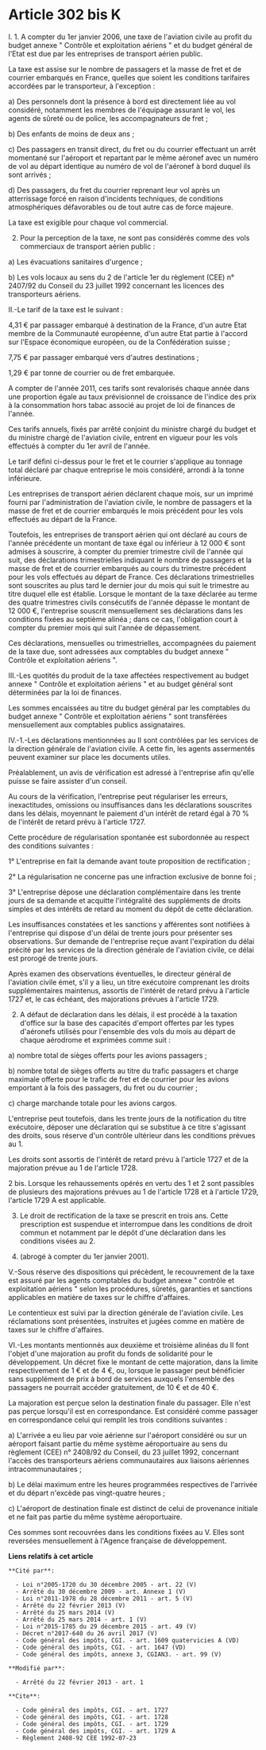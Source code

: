 # Article 302 bis K

I. 1. A compter du 1er janvier 2006, une taxe de l'aviation civile au profit du budget annexe " Contrôle et exploitation
aériens " et du budget général de l'Etat est due par les entreprises de transport aérien public. 

La taxe est assise sur le nombre de passagers et la masse de fret et de courrier embarqués en France, quelles que soient les
conditions tarifaires accordées par le transporteur, à l'exception : 

a) Des personnels dont la présence à bord est directement liée au vol considéré, notamment les membres de l'équipage assurant
le vol, les agents de sûreté ou de police, les accompagnateurs de fret ; 

b) Des enfants de moins de deux ans ; 

c) Des passagers en transit direct, du fret ou du courrier effectuant un arrêt momentané sur l'aéroport et repartant par le
même aéronef avec un numéro de vol au départ identique au numéro de vol de l'aéronef à bord duquel ils sont arrivés ; 

d) Des passagers, du fret du courrier reprenant leur vol après un atterrissage forcé en raison d'incidents techniques, de
conditions atmosphériques défavorables ou de tout autre cas de force majeure. 

La taxe est exigible pour chaque vol commercial. 

2. Pour la perception de la taxe, ne sont pas considérés comme des vols commerciaux de transport aérien public : 

a) Les évacuations sanitaires d'urgence ; 

b) Les vols locaux au sens du 2 de l'article 1er du règlement (CEE) n° 2407/92 du Conseil du 23 juillet 1992 concernant les
licences des transporteurs aériens. 

II.-Le tarif de la taxe est le suivant : 

4,31 € par passager embarqué à destination de la France, d'un autre Etat membre de la Communauté européenne, d'un autre Etat
partie à l'accord sur l'Espace économique européen, ou de la Confédération suisse ; 

7,75 € par passager embarqué vers d'autres destinations ; 

1,29 € par tonne de courrier ou de fret embarquée. 

A compter de l'année 2011, ces tarifs sont revalorisés chaque année dans une proportion égale au taux prévisionnel de
croissance de l'indice des prix à la consommation hors tabac associé au projet de loi de finances de l'année. 

Ces tarifs annuels, fixés par arrêté conjoint du ministre chargé du budget et du ministre chargé de l'aviation civile,
entrent en vigueur pour les vols effectués à compter du 1er avril de l'année. 

Le tarif défini ci-dessus pour le fret et le courrier s'applique au tonnage total déclaré par chaque entreprise le mois
considéré, arrondi à la tonne inférieure. 

Les entreprises de transport aérien déclarent chaque mois, sur un imprimé fourni par l'administration de l'aviation civile,
le nombre de passagers et la masse de fret et de courrier embarqués le mois précédent pour les vols effectués au départ de la
France. 

Toutefois, les entreprises de transport aérien qui ont déclaré au cours de l'année précédente un montant de taxe égal ou
inférieur à 12 000 € sont admises à souscrire, à compter du premier trimestre civil de l'année qui suit, des déclarations
trimestrielles indiquant le nombre de passagers et la masse de fret et de courrier embarqués au cours du trimestre précédent
pour les vols effectués au départ de France. Ces déclarations trimestrielles sont souscrites au plus tard le dernier jour du
mois qui suit le trimestre au titre duquel elle est établie. Lorsque le montant de la taxe déclarée au terme des quatre
trimestres civils consécutifs de l'année dépasse le montant de 12 000 €, l'entreprise souscrit mensuellement ses déclarations
dans les conditions fixées au septième alinéa ; dans ce cas, l'obligation court à compter du premier mois qui suit l'année de
dépassement. 

Ces déclarations, mensuelles ou trimestrielles, accompagnées du paiement de la taxe due, sont adressées aux comptables du
budget annexe " Contrôle et exploitation aériens ". 

III.-Les quotités du produit de la taxe affectées respectivement au budget annexe " Contrôle et exploitation aériens " et au
budget général sont déterminées par la loi de finances. 

Les sommes encaissées au titre du budget général par les comptables du budget annexe " Contrôle et exploitation aériens "
sont transférées mensuellement aux comptables publics assignataires. 

IV.-1.-Les déclarations mentionnées au II sont contrôlées par les services de la direction générale de l'aviation civile. A
cette fin, les agents assermentés peuvent examiner sur place les documents utiles. 

Préalablement, un avis de vérification est adressé à l'entreprise afin qu'elle puisse se faire assister d'un conseil. 

Au cours de la vérification, l'entreprise peut régulariser les erreurs, inexactitudes, omissions ou insuffisances dans les
déclarations souscrites dans les délais, moyennant le paiement d'un intérêt de retard égal à 70 % de l'intérêt de retard
prévu à l'article 1727. 

Cette procédure de régularisation spontanée est subordonnée au respect des conditions suivantes : 

1° L'entreprise en fait la demande avant toute proposition de rectification ; 

2° La régularisation ne concerne pas une infraction exclusive de bonne foi ; 

3° L'entreprise dépose une déclaration complémentaire dans les trente jours de sa demande et acquitte l'intégralité des
suppléments de droits simples et des intérêts de retard au moment du dépôt de cette déclaration. 

Les insuffisances constatées et les sanctions y afférentes sont notifiées à l'entreprise qui dispose d'un délai de trente
jours pour présenter ses observations. Sur demande de l'entreprise reçue avant l'expiration du délai précité par les services
de la direction générale de l'aviation civile, ce délai est prorogé de trente jours. 

Après examen des observations éventuelles, le directeur général de l'aviation civile émet, s'il y a lieu, un titre exécutoire
comprenant les droits supplémentaires maintenus, assortis de l'intérêt de retard prévu à l'article 1727 et, le cas échéant,
des majorations prévues à l'article 1729.

2. A défaut de déclaration dans les délais, il est procédé à la taxation d'office sur la base des capacités d'emport offertes
par les types d'aéronefs utilisés pour l'ensemble des vols du mois au départ de chaque aérodrome et exprimées comme suit : 

a) nombre total de sièges offerts pour les avions passagers ; 

b) nombre total de sièges offerts au titre du trafic passagers et charge maximale offerte pour le trafic de fret et de
courrier pour les avions emportant à la fois des passagers, du fret ou du courrier ; 

c) charge marchande totale pour les avions cargos. 

L'entreprise peut toutefois, dans les trente jours de la notification du titre exécutoire, déposer une déclaration qui se
substitue à ce titre s'agissant des droits, sous réserve d'un contrôle ultérieur dans les conditions prévues au 1. 

Les droits sont assortis de l'intérêt de retard prévu à l'article 1727 et de la majoration prévue au 1 de l'article 1728.

2 bis. Lorsque les rehaussements opérés en vertu des 1 et 2 sont passibles de plusieurs des majorations prévues au 1 de
l'article 1728 et à l'article 1729, l'article 1729 A est applicable. 

3. Le droit de rectification de la taxe se prescrit en trois ans. Cette prescription est suspendue et interrompue dans les
conditions de droit commun et notamment par le dépôt d'une déclaration dans les conditions visées au 2.

4. (abrogé à compter du 1er janvier 2001). 

V.-Sous réserve des dispositions qui précèdent, le recouvrement de la taxe est assuré par les agents comptables du budget
annexe " contrôle et exploitation aériens " selon les procédures, sûretés, garanties et sanctions applicables en matière de
taxes sur le chiffre d'affaires. 

Le contentieux est suivi par la direction générale de l'aviation civile. Les réclamations sont présentées, instruites et
jugées comme en matière de taxes sur le chiffre d'affaires. 

VI.-Les montants mentionnés aux deuxième et troisième alinéas du II font l'objet d'une majoration au profit du fonds de
solidarité pour le développement. Un décret fixe le montant de cette majoration, dans la limite respectivement de 1 € et de 4
€, ou, lorsque le passager peut bénéficier sans supplément de prix à bord de services auxquels l'ensemble des passagers ne
pourrait accéder gratuitement, de 10 € et de 40 €. 

La majoration est perçue selon la destination finale du passager. Elle n'est pas perçue lorsqu'il est en correspondance. Est
considéré comme passager en correspondance celui qui remplit les trois conditions suivantes : 

a) L'arrivée a eu lieu par voie aérienne sur l'aéroport considéré ou sur un aéroport faisant partie du même système
aéroportuaire au sens du règlement (CEE) n° 2408/92 du Conseil, du 23 juillet 1992, concernant l'accès des transporteurs
aériens communautaires aux liaisons aériennes intracommunautaires ; 

b) Le délai maximum entre les heures programmées respectives de l'arrivée et du départ n'excède pas vingt-quatre heures ; 

c) L'aéroport de destination finale est distinct de celui de provenance initiale et ne fait pas partie du même système
aéroportuaire. 

Ces sommes sont recouvrées dans les conditions fixées au V. Elles sont reversées mensuellement à l'Agence française de
développement.

**Liens relatifs à cet article**

	**Cité par**:

	  - Loi n°2005-1720 du 30 décembre 2005 - art. 22 (V)
	  - Arrêté du 30 décembre 2009 - art. Annexe 1 (V)
	  - Loi n°2011-1978 du 28 décembre 2011 - art. 5 (V)
	  - Arrêté du 22 février 2013 (V)
	  - Arrêté du 25 mars 2014 (V)
	  - Arrêté du 25 mars 2014 - art. 1 (V)
	  - Loi n°2015-1785 du 29 décembre 2015 - art. 49 (V)
	  - Décret n°2017-640 du 26 avril 2017 (V)
	  - Code général des impôts, CGI. - art. 1609 quatervicies A (VD)
	  - Code général des impôts, CGI. - art. 1647 (VD)
	  - Code général des impôts, annexe 3, CGIAN3. - art. 99 (V)

	**Modifié par**:

	  - Arrêté du 22 février 2013 - art. 1

	**Cite**:

	  - Code général des impôts, CGI. - art. 1727
	  - Code général des impôts, CGI. - art. 1728
	  - Code général des impôts, CGI. - art. 1729
	  - Code général des impôts, CGI. - art. 1729 A
	  - Règlement 2408-92 CEE 1992-07-23
